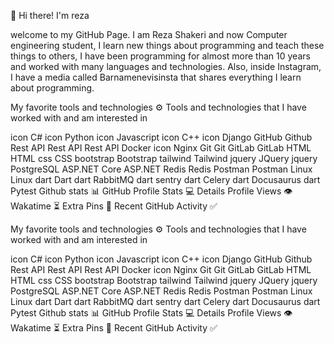👋 Hi there! I'm reza

                                                  
welcome to my GitHub Page. I am Reza Shakeri and now Computer engineering student, I learn new things about programming and teach these things to others, I have been programming for almost more than 10 years and worked with many languages and technologies. Also, inside Instagram, I have a media called Barnamenevisinsta that shares everything I learn about programming.

My favorite tools and technologies ⚙️
Tools and technologies that I have worked with and am interested in

icon
C#	icon
Python	icon
Javascript	icon
C++	icon
Django	GitHub
Github	Rest API
Rest API	Rest API
Docker	icon
Nginx
Git
Git	GitLab
GitLab	HTML
HTML	css
CSS	bootstrap
Bootstrap	tailwind
Tailwind	jquery
JQuery	jquery
PostgreSQL	ASP.NET Core
ASP.NET
Redis
Redis	Postman
Postman	Linux
Linux	dart
Dart	dart
RabbitMQ	dart
sentry	dart
Celery	dart
Docusaurus	dart
Pytest
Github stats 📊
GitHub Profile Stats 💻
Details
Profile Views 👁️
Wakatime ⏳
Extra Pins 📌
Recent GitHub Activity ✅

My favorite tools and technologies ⚙️
Tools and technologies that I have worked with and am interested in

icon
C#	icon
Python	icon
Javascript	icon
C++	icon
Django	GitHub
Github	Rest API
Rest API	Rest API
Docker	icon
Nginx
Git
Git	GitLab
GitLab	HTML
HTML	css
CSS	bootstrap
Bootstrap	tailwind
Tailwind	jquery
JQuery	jquery
PostgreSQL	ASP.NET Core
ASP.NET
Redis
Redis	Postman
Postman	Linux
Linux	dart
Dart	dart
RabbitMQ	dart
sentry	dart
Celery	dart
Docusaurus	dart
Pytest
Github stats 📊
GitHub Profile Stats 💻
Details
Profile Views 👁️
Wakatime ⏳
Extra Pins 📌
Recent GitHub Activity ✅

